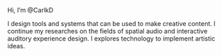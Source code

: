 Hi, I’m @CarlkD

I design tools and systems that can be used to make creative content. 
I continue my researches on the fields of spatial audio and interactive auditory experience design. 
I explores technology to implement artistic ideas.
